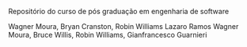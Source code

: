 Repositório do curso de pós graduação em engenharia de software

Wagner Moura, Bryan Cranston, Robin Williams
Lazaro Ramos
Wagner Moura, Bruce Willis, Robin Williams, Gianfrancesco Guarnieri